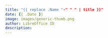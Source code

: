 ```yaml
---
title: "{{ replace .Name "-" " " | title }}"
date: {{ .Date }}
image: images/generic-thumb.png
author: LibreOffice ID
description: 
---
```



